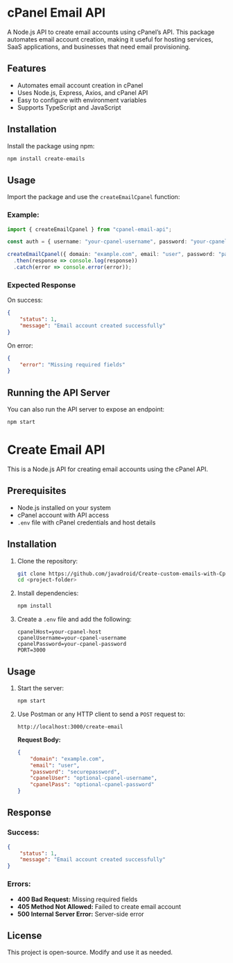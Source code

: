 # cPanel Email API

A Node.js API to create email accounts using cPanel’s API. This package automates email account creation, making it useful for hosting services, SaaS applications, and businesses that need email provisioning.

## Features
- Automates email account creation in cPanel
- Uses Node.js, Express, Axios, and cPanel API
- Easy to configure with environment variables
- Supports TypeScript and JavaScript

## Installation
Install the package using npm:

```sh
npm install create-emails
```

## Usage
Import the package and use the `createEmailCpanel` function:

### Example:

```typescript
import { createEmailCpanel } from "cpanel-email-api";

const auth = { username: "your-cpanel-username", password: "your-cpanel-password" };

createEmailCpanel({ domain: "example.com", email: "user", password: "password123" }, auth)
  .then(response => console.log(response))
  .catch(error => console.error(error));
```

### Expected Response

On success:
```json
{
    "status": 1,
    "message": "Email account created successfully"
}
```

On error:
```json
{
    "error": "Missing required fields"
}
```

## Running the API Server
You can also run the API server to expose an endpoint:

```sh
npm start
```



# Create Email API

This is a Node.js API for creating email accounts using the cPanel API.

## Prerequisites
- Node.js installed on your system
- cPanel account with API access
- `.env` file with cPanel credentials and host details

## Installation
1. Clone the repository:
   ```sh
   git clone https://github.com/javadroid/Create-custom-emails-with-Cpanel-Nodejs
   cd <project-folder>
   ```
2. Install dependencies:
   ```sh
   npm install
   ```
3. Create a `.env` file and add the following:
   ```env
   cpanelHost=your-cpanel-host
   cpanelUsername=your-cpanel-username
   cpanelPassword=your-cpanel-password
   PORT=3000
   ```

## Usage
1. Start the server:
   ```sh
   npm start
   ```
2. Use Postman or any HTTP client to send a `POST` request to:
   ```
   http://localhost:3000/create-email
   ```
   
   **Request Body:**
   ```json
   {
       "domain": "example.com",
       "email": "user",
       "password": "securepassword",
       "cpanelUser": "optional-cpanel-username",
       "cpanelPass": "optional-cpanel-password"
   }
   ```

## Response
### Success:
```json
{
    "status": 1,
    "message": "Email account created successfully"
}
```

### Errors:
- **400 Bad Request:** Missing required fields
- **405 Method Not Allowed:** Failed to create email account
- **500 Internal Server Error:** Server-side error

## License
This project is open-source. Modify and use it as needed.

